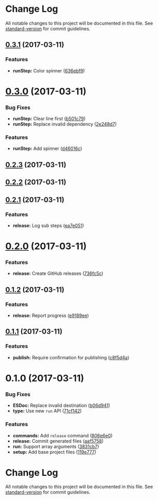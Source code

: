 # Change Log

All notable changes to this project will be documented in this file. See [standard-version](https://github.com/conventional-changelog/standard-version) for commit guidelines.

<a name="0.3.1"></a>
## [0.3.1](https://github.com/ls-age/util/compare/v0.3.0...v0.3.1) (2017-03-11)


### Features

* **runStep:** Color spinner ([636ebf9](https://github.com/ls-age/util/commit/636ebf9))



<a name="0.3.0"></a>
# [0.3.0](https://github.com/ls-age/util/compare/v0.2.3...v0.3.0) (2017-03-11)


### Bug Fixes

* **runStep:** Clear line first ([b501c79](https://github.com/ls-age/util/commit/b501c79))
* **runStep:** Replace invalid dependency ([2e248d7](https://github.com/ls-age/util/commit/2e248d7))


### Features

* **runStep:** Add spinner ([d46016c](https://github.com/ls-age/util/commit/d46016c))



<a name="0.2.3"></a>
## [0.2.3](https://github.com/ls-age/util/compare/v0.2.2...v0.2.3) (2017-03-11)



<a name="0.2.2"></a>
## [0.2.2](https://github.com/ls-age/util/compare/v0.2.1...v0.2.2) (2017-03-11)



<a name="0.2.1"></a>
## [0.2.1](https://github.com/ls-age/util/compare/v0.2.0...v0.2.1) (2017-03-11)


### Features

* **release:** Log sub steps ([ea7e051](https://github.com/ls-age/util/commit/ea7e051))



<a name="0.2.0"></a>
# [0.2.0](https://github.com/ls-age/util/compare/v0.1.2...v0.2.0) (2017-03-11)


### Features

* **release:** Create GitHub releases ([736fc5c](https://github.com/ls-age/util/commit/736fc5c))



<a name="0.1.2"></a>
## [0.1.2](https://github.com/ls-age/util/compare/v0.1.1...v0.1.2) (2017-03-11)


### Features

* **release:** Report progress ([e9189ee](https://github.com/ls-age/util/commit/e9189ee))



<a name="0.1.1"></a>
## [0.1.1](https://github.com/ls-age/util/compare/v0.1.0...v0.1.1) (2017-03-11)


### Features

* **publish:** Require confirmation for publishing ([c8f5d4a](https://github.com/ls-age/util/commit/c8f5d4a))



<a name="0.1.0"></a>
# 0.1.0 (2017-03-11)


### Bug Fixes

* **ESDoc:** Replace invalid destination ([b06d941](https://github.com/ls-age/util/commit/b06d941))
* **type:** Use new `run` API ([71cf142](https://github.com/ls-age/util/commit/71cf142))


### Features

* **commands:** Add `release` command ([806e6e0](https://github.com/ls-age/util/commit/806e6e0))
* **release:** Commit generated files ([aaf5758](https://github.com/ls-age/util/commit/aaf5758))
* **run:** Support array arguments ([3831cb7](https://github.com/ls-age/util/commit/3831cb7))
* **setup:** Add base project files ([119e777](https://github.com/ls-age/util/commit/119e777))



# Change Log

All notable changes to this project will be documented in this file. See [standard-version](https://github.com/conventional-changelog/standard-version) for commit guidelines.
